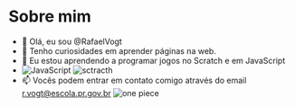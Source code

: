 # Sobre mim
- 👋 Olá, eu sou @RafaelVogt
- 👀 Tenho curiosidades em aprender páginas na web.
- 🌱 Eu estou aprendendo a programar jogos no Scratch e em JavaScript
- ![JavaScript](https://img.shields.io/badge/javascript-%23323330.svg?style=for-the-badge&logo=javascript&logoColor=%23F7DF1E) ![sctracth](https://img.shields.io/badge/Scratch-4D97FF?style=for-the-badge&logo=Scratch&logoColor=white)
- 📫 Vocês podem entrar em contato comigo através do email r.vogt@escola.pr.gov.br
![one piece](https://media1.tenor.com/m/szhWFvpKzZkAAAAC/akainu-one-piece.gif)
